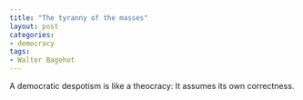 ```yaml
---
title: "The tyranny of the masses"
layout: post
categories:
- democracy
tags:
- Walter Bagehot
---
```


A democratic despotism is like a theocracy: It assumes its own correctness.